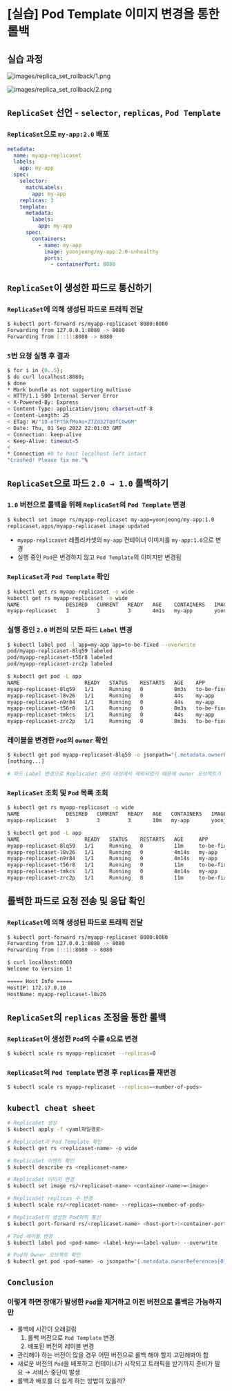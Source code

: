 # [실습] Pod Template 이미지 변경을 통한 롤백

## 실습 과정

![images/replica_set_rollback/1.png](images/replica_set_rollback/1.png)

![images/replica_set_rollback/2.png](images/replica_set_rollback/2.png)

## `ReplicaSet` 선언 - `selector`, `replicas`, `Pod Template`

### `ReplicaSet`으로 `my-app:2.0` 배포

```yaml
metadata:
  name: myapp-replicaset
  labels:
    app: my-app
  spec:
    selector:
      matchLabels:
        app: my-app
    replicas: 3
    template:
      metadata:
        labels:
          app: my-app
      spec:
        containers:
          - name: my-app
            image: yoonjeong/my-app:2.0-unhealthy
            ports:
              - containerPort: 8080
```

## `ReplicaSet`이 생성한 파드로 통신하기

### `ReplicaSet`에 의해 생성된 파드로 트래픽 전달

```bash
$ kubectl port-forward rs/myapp-replicaset 8080:8080
Forwarding from 127.0.0.1:8080 -> 8080
Forwarding from [::1]:8080 -> 8080
```

### `5`번 요청 실행 후 결과

```bash
$ for i in {0..5};
$ do curl localhost:8080;
$ done
* Mark bundle as not supporting multiuse
< HTTP/1.1 500 Internal Server Error
< X-Powered-By: Express
< Content-Type: application/json; charset=utf-8
< Content-Length: 25
< ETag: W/"19-eTPtSkfMoAo+ZTZd32TQ0fC0w6M"
< Date: Thu, 01 Sep 2022 22:01:03 GMT
< Connection: keep-alive
< Keep-Alive: timeout=5
<
* Connection #0 to host localhost left intact
"Crashed! Please fix me."%
```

## `ReplicaSet`으로 파드 `2.0 → 1.0` 롤백하기

### `1.0` 버전으로 롤백을 위해 `ReplicaSet`의 `Pod Template` 변경

```bash
$ kubectl set image rs/myapp-replicaset my-app=yoonjeong/my-app:1.0
replicaset.apps/myapp-replicaset image updated
```

- `myapp-replicaset` 레플리카셋의 `my-app` 컨테이너 이미지를 `my-app:1.0`으로 변경
- 실행 중인 `Pod`은 변경하지 않고 `Pod Template`의 이미지만 변경됨

### `ReplicaSet`과 `Pod Template` 확인

```bash
$ kubectl get rs myapp-replicaset -o wide
kubectl get rs myapp-replicaset -o wide
NAME               DESIRED   CURRENT   READY   AGE    CONTAINERS   IMAGES                 SELECTOR
myapp-replicaset   3         3         3       4m1s   my-app       yoonjeong/my-app:1.0   app=my-app
```

### 실행 중인 `2.0` 버전의 모든 파드 `Label` 변경

```bash
$ kubectl label pod -l app=my-app app=to-be-fixed --overwrite
pod/myapp-replicaset-8lq59 labeled
pod/myapp-replicaset-t56r8 labeled
pod/myapp-replicaset-zrc2p labeled

$ kubectl get pod -L app
NAME                     READY   STATUS    RESTARTS   AGE    APP
myapp-replicaset-8lq59   1/1     Running   0          8m3s   to-be-fixed
myapp-replicaset-l8v26   1/1     Running   0          44s    my-app
myapp-replicaset-n9r84   1/1     Running   0          44s    my-app
myapp-replicaset-t56r8   1/1     Running   0          8m3s   to-be-fixed
myapp-replicaset-tmkcs   1/1     Running   0          44s    my-app
myapp-replicaset-zrc2p   1/1     Running   0          8m3s   to-be-fixed
```

### 레이블을 변경한 `Pod`의 `owner` 확인

```bash
$ kubectl get pod myapp-replicaset-8lq59 -o jsonpath="{.metadata.ownerReferences[0].name}"
[nothing...]

# 파드 Label 변경으로 ReplicaSet 관리 대상에서 제외되었기 때문에 owner 오브젝트가 존재하지 않음
```

### `ReplicaSet` 조회 및 `Pod` 목록 조회

```bash
$ kubectl get rs myapp-replicaset -o wide
NAME               DESIRED   CURRENT   READY   AGE   CONTAINERS   IMAGES                 SELECTOR
myapp-replicaset   3         3         3       10m   my-app       yoonjeong/my-app:1.0   app=my-app

$ kubectl get pod -L app
NAME                     READY   STATUS    RESTARTS   AGE     APP
myapp-replicaset-8lq59   1/1     Running   0          11m     to-be-fixed
myapp-replicaset-l8v26   1/1     Running   0          4m14s   my-app
myapp-replicaset-n9r84   1/1     Running   0          4m14s   my-app
myapp-replicaset-t56r8   1/1     Running   0          11m     to-be-fixed
myapp-replicaset-tmkcs   1/1     Running   0          4m14s   my-app
myapp-replicaset-zrc2p   1/1     Running   0          11m     to-be-fixed
```

## 롤백한 파드로 요청 전송 및 응답 확인

### `ReplicaSet`에 의해 생성된 파드로 트래픽 전달

```bash
$ kubectl port-forward rs/myapp-replicaset 8080:8080
Forwarding from 127.0.0.1:8080 -> 8080
Forwarding from [::1]:8080 -> 8080

$ curl localhost:8080
Welcome to Version 1!

===== Host Info =====
HostIP: 172.17.0.10
HostName: myapp-replicaset-l8v26
```

## `ReplicaSet`의 `replicas` 조정을 통한 롤백

### `ReplicaSet`이 생성한 `Pod`의 수를 `0`으로 변경

```bash
$ kubectl scale rs myapp-replicaset --replicas=0
```

### `ReplicaSet`의 `Pod Template` 변경 후 `replicas`를 재변경

```bash
$ kubectl scale rs myapp-replicaset --replicas=<number-of-pods>
```

## `kubectl cheat sheet`

```bash
# ReplicaSet 생성
$ kubectl apply -f <yaml파일경로>

# ReplicaSet과 Pod Template 확인
$ kubectl get rs <replicaset-name> -o wide

# ReplicaSet 이벤트 확인
$ kubectl describe rs <replicaset-name>

# ReplicaSet 이미지 변경
$ kubectl set image rs/<replicaset-name> <container-name>=<image>

# ReplicaSet replicas 수 변경
$ kubectl scale rs/<replicaset-name> --replicas=<number-of-pods>

# ReplicaSet이 생성한 Pod와의 통신
$ kubectl port-forward rs/<replicaset-name> <host-port>:<container-port>

# Pod 레이블 변경
$ kubectl label pod <pod-name> <label-key>=<label-value> --overwrite

# Pod의 Owner 오브젝트 확인
$ kubectl get pod <pod-name> -o jsonpath="{.metadata.ownerReferences[0].name}"
```

## `Conclusion`

### 이렇게 하면 장애가 발생한 `Pod`을 제거하고 이전 버전으로 롤백은 가능하지만

- 롤백에 시간이 오래걸림
  1. 롤백 버전으로 `Pod Template` 변경
  2. 배포된 버전의 레이블 변경
- 관리해야 하는 버전이 많을 경우 어떤 버전으로 롤백 해야 할지 고민해봐야 함
- 새로운 버전의 `Pod`을 배포하고 컨테이너가 시작되고 트래픽을 받기까지 준비가 필요
  → 서비스 중단이 발생
- 롤백과 배포를 더 쉽게 하는 방법이 있을까?
